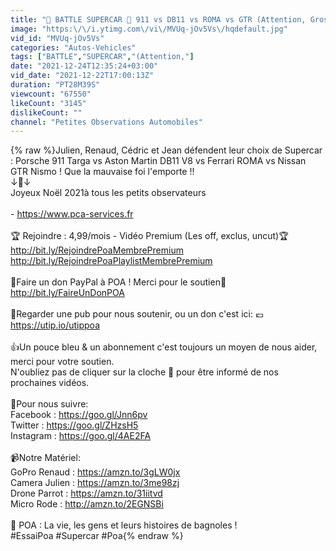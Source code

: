 ```yaml
---
title: "🚗 BATTLE SUPERCAR 🏁 911 vs DB11 vs ROMA vs GTR (Attention, Grosse mauvaise foi!)"
image: "https:\/\/i.ytimg.com\/vi\/MVUq-jOv5Vs\/hqdefault.jpg"
vid_id: "MVUq-jOv5Vs"
categories: "Autos-Vehicles"
tags: ["BATTLE","SUPERCAR","(Attention,"]
date: "2021-12-24T12:35:24+03:00"
vid_date: "2021-12-22T17:00:13Z"
duration: "PT28M39S"
viewcount: "67550"
likeCount: "3145"
dislikeCount: ""
channel: "Petites Observations Automobiles"
---
```

{% raw %}Julien, Renaud, Cédric et Jean défendent leur choix de Supercar : Porsche 911 Targa vs Aston Martin DB11 V8 vs Ferrari ROMA vs Nissan GTR Nismo ! Que la mauvaise foi l'emporte !! <br />↓🚗↓<br />Joyeux Noël 2021à tous les petits observateurs<br /><br />- <a rel="nofollow" target="blank" href="https://www.pca-services.fr">https://www.pca-services.fr</a><br /><br />🏆 Rejoindre : 4,99/mois - Vidéo Premium (Les off, exclus, uncut)🏆<br /><a rel="nofollow" target="blank" href="http://bit.ly/RejoindrePoaMembrePremium">http://bit.ly/RejoindrePoaMembrePremium</a><br /><a rel="nofollow" target="blank" href="http://bit.ly/RejoindrePoaPlaylistMembrePremium">http://bit.ly/RejoindrePoaPlaylistMembrePremium</a><br /><br />💪Faire un don PayPal à POA ! Merci pour le soutien💪<br /><a rel="nofollow" target="blank" href="http://bit.ly/FaireUnDonPOA">http://bit.ly/FaireUnDonPOA</a><br /><br />🙏Regarder une pub pour nous soutenir, ou un don c'est ici: 💶<br /><a rel="nofollow" target="blank" href="https://utip.io/utippoa">https://utip.io/utippoa</a><br /><br />👍Un pouce bleu &amp; un abonnement c'est toujours un moyen de nous aider, merci pour votre soutien.<br />N'oubliez pas de cliquer sur la cloche 🔔 pour être informé de nos prochaines vidéos.<br /><br />👥Pour nous suivre:<br />Facebook : <a rel="nofollow" target="blank" href="https://goo.gl/Jnn6pv">https://goo.gl/Jnn6pv</a><br />Twitter : <a rel="nofollow" target="blank" href="https://goo.gl/ZHzsH5">https://goo.gl/ZHzsH5</a><br />Instagram : <a rel="nofollow" target="blank" href="https://goo.gl/4AE2FA">https://goo.gl/4AE2FA</a><br /><br />📹Notre Matériel:<br />GoPro Renaud  : <a rel="nofollow" target="blank" href="https://amzn.to/3gLW0jx">https://amzn.to/3gLW0jx</a><br />Camera Julien : <a rel="nofollow" target="blank" href="https://amzn.to/3me98zj">https://amzn.to/3me98zj</a><br />Drone Parrot : <a rel="nofollow" target="blank" href="https://amzn.to/31iitvd">https://amzn.to/31iitvd</a><br />Micro Rode : <a rel="nofollow" target="blank" href="http://amzn.to/2EGNSBi">http://amzn.to/2EGNSBi</a><br /><br />🚗 POA : La vie, les gens et leurs histoires de bagnoles !<br />#EssaiPoa #Supercar #Poa{% endraw %}
